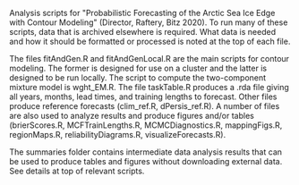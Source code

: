Analysis scripts for "Probabilistic Forecasting of the Arctic Sea Ice Edge with Contour Modeling" (Director, Raftery, Bitz 2020). To run many of these scripts, data that is archived elsewhere is required. What data is needed and how it should be formatted or processed is noted at the top of each file.

The files fitAndGen.R and fitAndGenLocal.R are the main scripts for contour modeling. The former is designed for use on a cluster and the latter is designed to be run locally. The script to compute the two-component mixture model is wght_EM.R. The file taskTable.R produces a .rda file giving all years, months, lead 
times, and training lengths to forecast. Other files produce reference forecasts (clim_ref.R, dPersis_ref.R). A number of files are also used to analyze results and produce figures and/or tables (brierScores.R, MCFTrainLengths.R, MCMCDiagnostics.R, mappingFigs.R, regionMaps.R, reliabilityDiagrams.R, visualizeForecasts.R).

The summaries folder contains intermediate data analysis results that can be used to produce tables and figures without downloading external data. See details at top of relevant scripts.
